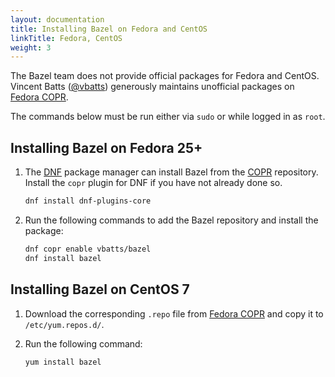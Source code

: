 ```yaml
---
layout: documentation
title: Installing Bazel on Fedora and CentOS
linkTitle: Fedora, CentOS
weight: 3
---
```


The Bazel team does not provide official packages for Fedora and CentOS.
Vincent Batts ([@vbatts](https://github.com/vbatts)) generously maintains
unofficial packages on
[Fedora COPR](https://copr.fedorainfracloud.org/coprs/vbatts/bazel/).

The commands below must be run either via `sudo` or while logged in as `root`.

## Installing Bazel on Fedora 25+

1. The [DNF](https://fedoraproject.org/wiki/DNF) package manager can install
    Bazel from the [COPR](https://copr.fedorainfracloud.org/) repository. Install
    the `copr` plugin for DNF if you have not already done so.

    ```bash
    dnf install dnf-plugins-core
    ```

2. Run the following commands to add the Bazel repository and install the
    package:

    ```bash
    dnf copr enable vbatts/bazel
    dnf install bazel
    ```

## Installing Bazel on CentOS 7

1. Download the corresponding `.repo` file from
    [Fedora COPR](https://copr.fedorainfracloud.org/coprs/vbatts/bazel/repo/epel-7/vbatts-bazel-epel-7.repo)
    and copy it to `/etc/yum.repos.d/`.

2. Run the following command:

    ```bash
    yum install bazel
    ```
